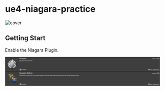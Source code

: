 # ue4-niagara-practice
![cover](/images/0_cover01.png "cover")

## Getting Start
Enable the Niagara Plugin.

![gettingstart](/images/0_gettingstart.png "gettingstart")